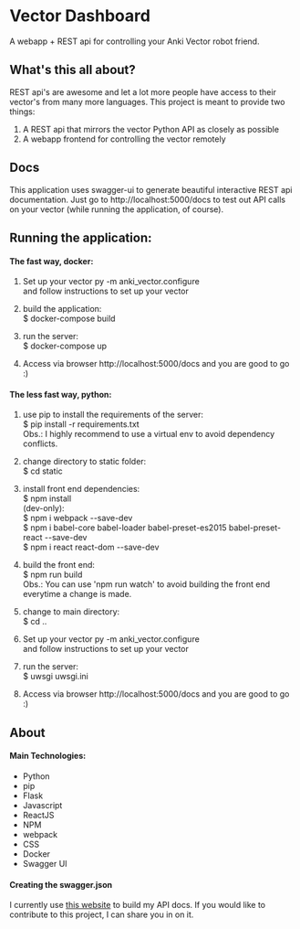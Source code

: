 # Vector Dashboard
A webapp + REST api for controlling your Anki Vector robot friend.

## What's this all about?
REST api's are awesome and let a lot more people have access to their vector's
from many more languages. This project is meant to provide two things:

1) A REST api that mirrors the vector Python API as closely as possible
2) A webapp frontend for controlling the vector remotely

## Docs
This application uses swagger-ui to generate beautiful interactive REST api 
documentation. Just go to http://localhost:5000/docs to test out API calls on
your vector (while running the application, of course).

## Running the application:
#### The fast way, docker:
1) Set up your vector
py -m anki_vector.configure  
and follow instructions to set up your vector

2) build the application:  
$ docker-compose build

3) run the server:  
$ docker-compose up

4) Access via browser http://localhost:5000/docs and you are good to go :)

#### The less fast way, python:
1) use pip to install the requirements of the server:  
$ pip install -r requirements.txt  
Obs.: I highly recommend to use a virtual env to avoid dependency conflicts.

2) change directory to static folder:  
$ cd static

3) install front end dependencies:  
$ npm install  
(dev-only):  
$ npm i webpack --save-dev  
$ npm i babel-core babel-loader babel-preset-es2015 babel-preset-react --save-dev  
$ npm i react react-dom --save-dev

4) build the front end:  
$ npm run build  
Obs.: You can use 'npm run watch' to avoid building the front end everytime a change is made.

5) change to main directory:  
$ cd ..

6) Set up your vector
py -m anki_vector.configure  
and follow instructions to set up your vector

7) run the server:  
$ uwsgi uwsgi.ini

8) Access via browser http://localhost:5000/docs and you are good to go :)

## About
#### Main Technologies:
* Python
* pip
* Flask
* Javascript
* ReactJS
* NPM
* webpack
* CSS
* Docker
* Swagger UI

#### Creating the swagger.json
I currently use [this website](https://app.swaggerhub.com) to build my API docs.
If you would like to contribute to this project, I can share you in on it. 